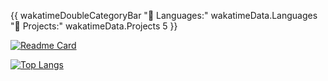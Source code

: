 {{ wakatimeDoubleCategoryBar "💾 Languages:" wakatimeData.Languages "💼 Projects:" wakatimeData.Projects 5 }}

[![Readme Card](https://github-readme-stats.vercel.app/api?username=johnodoncode&count_private=true&show_icons=true&theme=radical)](https://github.com/anuraghazra/github-readme-stats)

[![Top Langs](https://github-readme-stats.vercel.app/api/top-langs/?username=johnodoncode&theme=radical&layout=compact)](https://github.com/anuraghazra/github-readme-stats)
